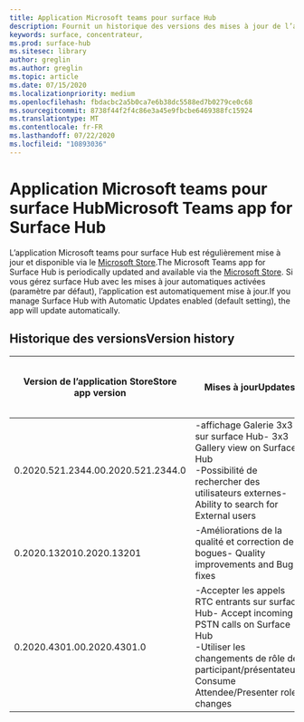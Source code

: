 ```yaml
---
title: Application Microsoft teams pour surface Hub
description: Fournit un historique des versions des mises à jour de l’application Microsoft teams pour surface Hub.
keywords: surface, concentrateur,
ms.prod: surface-hub
ms.sitesec: library
author: greglin
ms.author: greglin
ms.topic: article
ms.date: 07/15/2020
ms.localizationpriority: medium
ms.openlocfilehash: fbdacbc2a5b0ca7e6b38dc5588ed7b0279ce0c68
ms.sourcegitcommit: 8738f44f2f4c86e3a45e9fbcbe6469388fc15924
ms.translationtype: MT
ms.contentlocale: fr-FR
ms.lasthandoff: 07/22/2020
ms.locfileid: "10893036"
---
```

# <span data-ttu-id="e813d-104">Application Microsoft teams pour surface Hub</span><span class="sxs-lookup"><span data-stu-id="e813d-104">Microsoft Teams app for Surface Hub</span></span> 

<span data-ttu-id="e813d-105">L’application Microsoft teams pour surface Hub est régulièrement mise à jour et disponible via le [Microsoft Store](https://www.microsoft.com/store/apps/windows).</span><span class="sxs-lookup"><span data-stu-id="e813d-105">The Microsoft Teams app for Surface Hub is periodically updated and available via the [Microsoft Store](https://www.microsoft.com/store/apps/windows).</span></span> <span data-ttu-id="e813d-106">Si vous gérez surface Hub avec les mises à jour automatiques activées (paramètre par défaut), l’application est automatiquement mise à jour.</span><span class="sxs-lookup"><span data-stu-id="e813d-106">If you manage Surface Hub with Automatic Updates enabled (default setting), the app will update automatically.</span></span>
 

## <span data-ttu-id="e813d-107">Historique des versions</span><span class="sxs-lookup"><span data-stu-id="e813d-107">Version history</span></span>
| <span data-ttu-id="e813d-108">Version de l’application Store</span><span class="sxs-lookup"><span data-stu-id="e813d-108">Store app version</span></span> | <span data-ttu-id="e813d-109">Mises à jour</span><span class="sxs-lookup"><span data-stu-id="e813d-109">Updates</span></span>                                                                                         | <span data-ttu-id="e813d-110">Publié sur le Microsoft Store</span><span class="sxs-lookup"><span data-stu-id="e813d-110">Published to Microsoft Store</span></span> |
| --------------------- | --------------------------------------------------------------------------------------------------- | -------------------------------- |
| <span data-ttu-id="e813d-111">0.2020.521.2344.0</span><span class="sxs-lookup"><span data-stu-id="e813d-111">0.2020.521.2344.0</span></span>         | <span data-ttu-id="e813d-112">-affichage Galerie 3x3 sur surface Hub</span><span class="sxs-lookup"><span data-stu-id="e813d-112">- 3x3 Gallery view on Surface Hub</span></span><br><span data-ttu-id="e813d-113">-Possibilité de rechercher des utilisateurs externes</span><span class="sxs-lookup"><span data-stu-id="e813d-113">- Ability to search for External users</span></span>                         | <span data-ttu-id="e813d-114">10 juin 2020</span><span class="sxs-lookup"><span data-stu-id="e813d-114">June 10, 2020</span></span><br>            |
| <span data-ttu-id="e813d-115">0.2020.13201</span><span class="sxs-lookup"><span data-stu-id="e813d-115">0.2020.13201</span></span>          | <span data-ttu-id="e813d-116">-Améliorations de la qualité et correction de bogues</span><span class="sxs-lookup"><span data-stu-id="e813d-116">- Quality improvements and Bug fixes</span></span>                                                                | <span data-ttu-id="e813d-117">1er juin 2020</span><span class="sxs-lookup"><span data-stu-id="e813d-117">June 1, 2020</span></span><br>          |
| <span data-ttu-id="e813d-118">0.2020.4301.0</span><span class="sxs-lookup"><span data-stu-id="e813d-118">0.2020.4301.0</span></span>         | <span data-ttu-id="e813d-119">-Accepter les appels RTC entrants sur surface Hub</span><span class="sxs-lookup"><span data-stu-id="e813d-119">- Accept incoming PSTN calls on Surface Hub</span></span><br><span data-ttu-id="e813d-120">-Utiliser les changements de rôle de participant/présentateur</span><span class="sxs-lookup"><span data-stu-id="e813d-120">- Consume Attendee/Presenter role changes</span></span>            | <span data-ttu-id="e813d-121">Mai21, 2020</span><span class="sxs-lookup"><span data-stu-id="e813d-121">May 21, 2020</span></span>                     |

